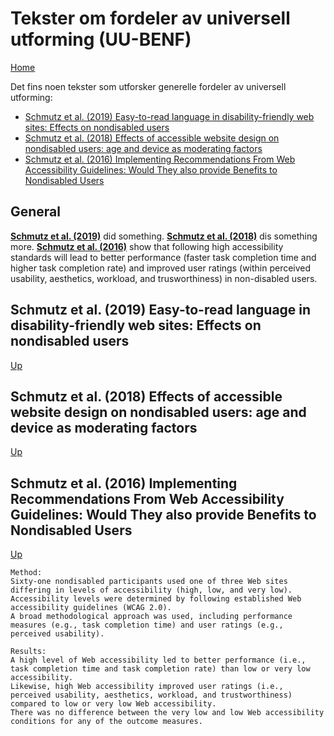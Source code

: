 # Tekster om fordeler av universell utforming (UU-BENF)

[Home](./README.md)

Det fins noen tekster som utforsker generelle fordeler av universell utforming:
* [Schmutz et al. (2019) Easy-to-read language in disability-friendly web sites: Effects on nondisabled users](#schmutz-et-al-2019-easy-to-read-language-in-disability-friendly-web-sites-effects-on-nondisabled-users)
* [Schmutz et al. (2018) Effects of accessible website design on nondisabled users: age and device as moderating factors](#schmutz-et-al-2018-effects-of-accessible-website-design-on-nondisabled-users-age-and-device-as-moderating-factors)
* [Schmutz et al. (2016) Implementing Recommendations From Web Accessibility Guidelines: Would They also provide Benefits to Nondisabled Users](#schmutz-et-al-2016-implementing-recommendations-from-web-accessibility-guidelines-would-they-also-provide-benefits-to-nondisabled-users)

## General

[__Schmutz et al. (2019)__](#schmutz-et-al-2019-easy-to-read-language-in-disability-friendly-web-sites-effects-on-nondisabled-users) did something.
[__Schmutz et al. (2018)__](#schmutz-et-al-2018-effects-of-accessible-website-design-on-nondisabled-users-age-and-device-as-moderating-factors) dis something more.
[__Schmutz et al. (2016)__](#schmutz-et-al-2016-implementing-recommendations-from-web-accessibility-guidelines-would-they-also-provide-benefits-to-nondisabled-users) show that following high accessibility standards will lead to better performance (faster task completion time and higher task completion rate) and improved user ratings (within perceived usability, aesthetics, workload, and trusworthiness) in non-disabled users.

## Schmutz et al. (2019) Easy-to-read language in disability-friendly web sites: Effects on nondisabled users

[Up](#tekster-om-fordeler-av-universell-utforming-uu-benf)

## Schmutz et al. (2018) Effects of accessible website design on nondisabled users: age and device as moderating factors

[Up](#tekster-om-fordeler-av-universell-utforming-uu-benf)

## Schmutz et al. (2016) Implementing Recommendations From Web Accessibility Guidelines: Would They also provide Benefits to Nondisabled Users

[Up](#tekster-om-fordeler-av-universell-utforming-uu-benf)

```
Method: 
Sixty-one nondisabled participants used one of three Web sites differing in levels of accessibility (high, low, and very low). 
Accessibility levels were determined by following established Web accessibility guidelines (WCAG 2.0). 
A broad methodological approach was used, including performance measures (e.g., task completion time) and user ratings (e.g., perceived usability).
```

```
Results: 
A high level of Web accessibility led to better performance (i.e., task completion time and task completion rate) than low or very low accessibility. 
Likewise, high Web accessibility improved user ratings (i.e., perceived usability, aesthetics, workload, and trustworthiness) compared to low or very low Web accessibility. 
There was no difference between the very low and low Web accessibility conditions for any of the outcome measures.
```
